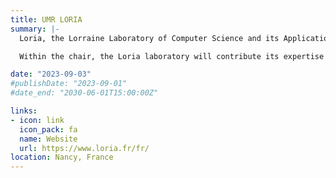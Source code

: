 ```yaml
---
title: UMR LORIA
summary: |-
  Loria, the Lorraine Laboratory of Computer Science and its Applications, is a Joint Research Unit (UMR 7503) shared by several institutions: CNRS, the University of Lorraine, and Inria. Since its creation in 1997, Loria's mission has been fundamental and applied research in computer science.

  Within the chair, the Loria laboratory will contribute its expertise in artificial intelligence, with a particular focus on the design of recommendation systems using machine learning and data exploration approaches.

date: "2023-09-03"
#publishDate: "2023-09-01"
#date_end: "2030-06-01T15:00:00Z"

links:
- icon: link
  icon_pack: fa
  name: Website
  url: https://www.loria.fr/fr/
location: Nancy, France
---
```



